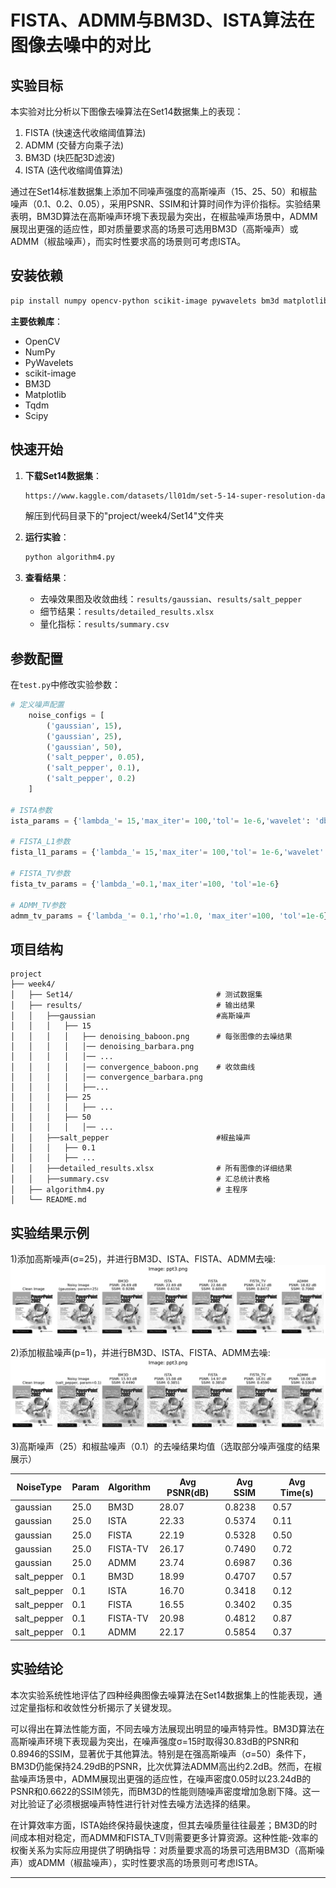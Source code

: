 # **FISTA、ADMM与BM3D、ISTA算法在图像去噪中的对比**

## 实验目标
本实验对比分析以下图像去噪算法在Set14数据集上的表现：
1. FISTA (快速迭代收缩阈值算法)
2. ADMM (交替方向乘子法) 
3. BM3D (块匹配3D滤波)
4. ISTA (迭代收缩阈值算法)

通过在Set14标准数据集上添加不同噪声强度的高斯噪声（15、25、50）和椒盐噪声（0.1、0.2、0.05），采用PSNR、SSIM和计算时间作为评价指标。实验结果表明，BM3D算法在高斯噪声环境下表现最为突出，在椒盐噪声场景中，ADMM展现出更强的适应性，即对质量要求高的场景可选用BM3D（高斯噪声）或ADMM（椒盐噪声），而实时性要求高的场景则可考虑ISTA。

##  安装依赖
```bash
pip install numpy opencv-python scikit-image pywavelets bm3d matplotlib tqdm scipy
```
**主要依赖库**：
- OpenCV
- NumPy
- PyWavelets
- scikit-image
- BM3D
- Matplotlib
- Tqdm
- Scipy

##  快速开始
1. **下载Set14数据集**：
   ```bash
   https://www.kaggle.com/datasets/ll01dm/set-5-14-super-resolution-dataset
   ```
   解压到代码目录下的"project/week4/Set14"文件夹

2. **运行实验**：
   ```python
   python algorithm4.py
   ```

3. **查看结果**：
   - 去噪效果图及收敛曲线：`results/gaussian`、`results/salt_pepper`
   - 细节结果：`results/detailed_results.xlsx`
   - 量化指标：`results/summary.csv`


##  参数配置
在`test.py`中修改实验参数：
```python
# 定义噪声配置
    noise_configs = [
        ('gaussian', 15),
        ('gaussian', 25),
        ('gaussian', 50),
        ('salt_pepper', 0.05),
        ('salt_pepper', 0.1),
        ('salt_pepper', 0.2)
    ]

# ISTA参数
ista_params = {'lambda_'= 15,'max_iter'= 100,'tol'= 1e-6,'wavelet': 'db8','level' = 4}

# FISTA_L1参数
fista_l1_params = {'lambda_'= 15,'max_iter'= 100,'tol'= 1e-6,'wavelet': 'db8','level' = 4}

# FISTA_TV参数
fista_tv_params = {'lambda_'=0.1,'max_iter'=100, 'tol'=1e-6}

# ADMM_TV参数
admm_tv_params = {'lambda_'= 0.1,'rho'=1.0, 'max_iter'=100, 'tol'=1e-6}
```

##  项目结构
```
project
├── week4/
│   ├── Set14/                                # 测试数据集
│   ├── results/                              # 输出结果
│   │   ├──gaussian                           #高斯噪声
│   │   │   ├── 15
│   │   │   │   ├── denoising_baboon.png      # 每张图像的去噪结果
│   │   │   │   │── denoising_barbara.png             
│   │   │   │   │── ...
│   │   │   │   │── convergence_baboon.png    # 收敛曲线
│   │   │   │   │── convergence_barbara.png
│   │   │   │   ├──...
│   │   │   ├── 25
│   │   │   │   ├── ...
│   │   │   ├── 50
│   │   │   │   │── ...
│   │   ├──salt_pepper                        #椒盐噪声
│   │   │   ├── 0.1
│   │   │   ├── ...
│   │   ├──detailed_results.xlsx              # 所有图像的详细结果
│   │   ├──summary.csv                        # 汇总统计表格         
│   ├── algorithm4.py                         # 主程序   
│   └── README.md                 
```

##  实验结果示例

1)添加高斯噪声(σ=25)，并进行BM3D、ISTA、FISTA、ADMM去噪:
![添加高斯噪声](https://github.com/Zxq-hub1/Research-Training/blob/main/week4/ppt3/gaussian_ppt3.png?raw=true)

2)添加椒盐噪声(p=1)，并进行BM3D、ISTA、FISTA、ADMM去噪:
![添加椒盐噪声](https://github.com/Zxq-hub1/Research-Training/blob/main/week4/ppt3/salt_pepper_ppt3.png?raw=true)

3)高斯噪声（25）和椒盐噪声（0.1）的去噪结果均值（选取部分噪声强度的结果展示）

| NoiseType   | Param | Algorithm | Avg PSNR(dB) | Avg SSIM | Avg Time(s) |
|-------------|-------|-----------|--------------|----------|-------------|
| gaussian    | 25.0  | BM3D      | 28.07        | 0.8238   | 0.57        |
| gaussian    | 25.0  | ISTA      | 22.33        | 0.5374   | 0.11        |
| gaussian    | 25.0  | FISTA     | 22.19        | 0.5328   | 0.50        |
| gaussian    | 25.0  | FISTA-TV  | 26.17        | 0.7490   | 0.72        |
| gaussian    | 25.0  | ADMM      | 23.74        | 0.6987   | 0.36        |
| salt_pepper | 0.1   | BM3D      | 18.99        | 0.4707   | 0.57        |
| salt_pepper | 0.1   | ISTA      | 16.70        | 0.3418   | 0.12        |
| salt_pepper | 0.1   | FISTA     | 16.55        | 0.3402   | 0.35        |
| salt_pepper | 0.1   | FISTA-TV  | 20.98        | 0.4812   | 0.87        |
| salt_pepper | 0.1   | ADMM      | 22.17        | 0.5854   | 0.37        |


##  实验结论

本次实验系统性地评估了四种经典图像去噪算法在Set14数据集上的性能表现，通过定量指标和收敛性分析揭示了关键发现。

可以得出在算法性能方面，不同去噪方法展现出明显的噪声特异性。BM3D算法在高斯噪声环境下表现最为突出，在噪声强度σ=15时取得30.83dB的PSNR和0.8946的SSIM，显著优于其他算法。特别是在强高斯噪声（σ=50）条件下，BM3D仍能保持24.29dB的PSNR，比次优算法ADMM高出约2.2dB。然而，在椒盐噪声场景中，ADMM展现出更强的适应性，在噪声密度0.05时以23.24dB的PSNR和0.6622的SSIM领先，而BM3D的性能则随噪声密度增加急剧下降。这一对比验证了必须根据噪声特性进行针对性去噪方法选择的结果。

在计算效率方面，ISTA始终保持最快速度，但其去噪质量往往最差；BM3D的时间成本相对稳定，而ADMM和FISTA_TV则需要更多计算资源。这种性能-效率的权衡关系为实际应用提供了明确指导：对质量要求高的场景可选用BM3D（高斯噪声）或ADMM（椒盐噪声），实时性要求高的场景则可考虑ISTA。

---
